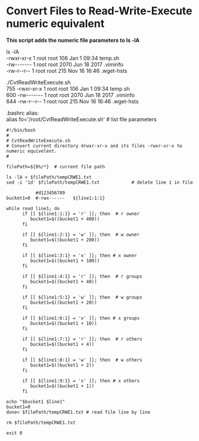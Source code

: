 # Convert Files to Read-Write-Execute numeric equivalent  

<b>This script adds the numeric file parameters to ls -lA</b>  
  
ls -lA  
-rwxr-xr-x 1 root root     106 Jan  1 09:34 temp.sh  
-rw------- 1 root root    2070 Jun 18  2017 .viminfo  
-rw-r--r-- 1 root root     215 Nov 16 16:46 .wget-hsts  
  
./CvtReadWriteExecute.sh  
755 -rwxr-xr-x 1 root root 106 Jan 1 09:34 temp.sh  
600 -rw------- 1 root root 2070 Jun 18 2017 .viminfo  
644 -rw-r--r-- 1 root root 215 Nov 16 16:46 .wget-hsts  
  
.bashrc alias:  
alias fo='/root/CvtReadWriteExecute.sh'  # list file parameters  

  
```
#!/bin/bash
#
# CvtReadWriteExecute.sh
# Convert current directory drwxr-xr-x and its files -rwxr-xr-x to numeric equivelent.
#

filePath=${0%/*}  # current file path

ls -lA > $filePath/tempCRWE1.txt
sed -i '1d' $filePath/tempCRWE1.txt            # delete line 1 in file

           #d123456789
bucket1=0  #-rwx------   ${line1:1:1}

while read line1; do
      if [[ ${line1:1:1} = 'r' ]]; then  # r owner
         bucket1=$((bucket1 + 400))
      fi

      if [[ ${line1:2:1} = 'w' ]]; then  # w owner
         bucket1=$((bucket1 + 200))
      fi

      if [[ ${line1:3:1} = 'x' ]]; then # x owner
         bucket1=$((bucket1 + 100))
      fi

      if [[ ${line1:4:1} = 'r' ]]; then  # r groups
         bucket1=$((bucket1 + 40))
      fi

      if [[ ${line1:5:1} = 'w' ]]; then  # w groups
         bucket1=$((bucket1 + 20))
      fi

      if [[ ${line1:6:1} = 'x' ]]; then # x groups
         bucket1=$((bucket1 + 10))
      fi

      if [[ ${line1:7:1} = 'r' ]]; then  # r others
         bucket1=$((bucket1 + 4))
      fi

      if [[ ${line1:8:1} = 'w' ]]; then  # w others
         bucket1=$((bucket1 + 2))
      fi

      if [[ ${line1:9:1} = 'x' ]]; then # x others
         bucket1=$((bucket1 + 1))
      fi

echo "$bucket1 $line1"
bucket1=0
done< $filePath/tempCRWE1.txt # read file line by line

rm $filePath/tempCRWE1.txt

exit 0

```
